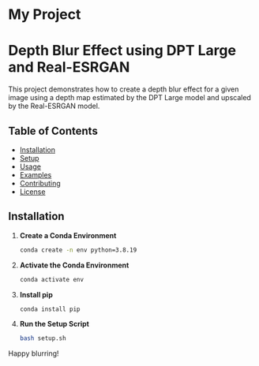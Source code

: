 # My Project
# Depth Blur Effect using DPT Large and Real-ESRGAN

This project demonstrates how to create a depth blur effect for a given image using a depth map estimated by the DPT Large model and upscaled by the Real-ESRGAN model.

## Table of Contents
- [Installation](#installation)
- [Setup](#setup)
- [Usage](#usage)
- [Examples](#examples)
- [Contributing](#contributing)
- [License](#license)

## Installation

1. **Create a Conda Environment**
   ```sh
   conda create -n env python=3.8.19
   ```

2. **Activate the Conda Environment**
   ```sh
   conda activate env
   ```

3. **Install pip**
   ```sh
   conda install pip
   ```

4. **Run the Setup Script**
   ```sh
   bash setup.sh
   ```



Happy blurring!